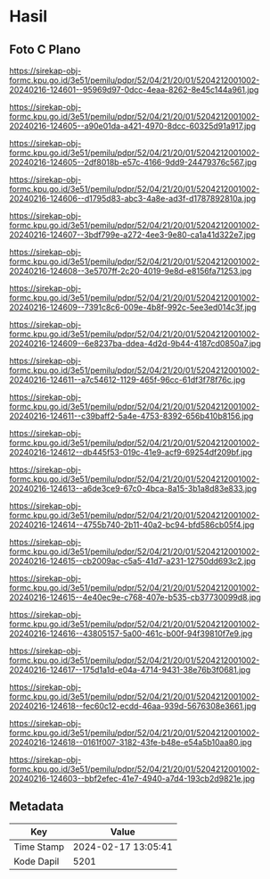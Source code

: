 # Hasil

## Foto C Plano

https://sirekap-obj-formc.kpu.go.id/3e51/pemilu/pdpr/52/04/21/20/01/5204212001002-20240216-124601--95969d97-0dcc-4eaa-8262-8e45c144a961.jpg

https://sirekap-obj-formc.kpu.go.id/3e51/pemilu/pdpr/52/04/21/20/01/5204212001002-20240216-124605--a90e01da-a421-4970-8dcc-60325d91a917.jpg

https://sirekap-obj-formc.kpu.go.id/3e51/pemilu/pdpr/52/04/21/20/01/5204212001002-20240216-124605--2df8018b-e57c-4166-9dd9-24479376c567.jpg

https://sirekap-obj-formc.kpu.go.id/3e51/pemilu/pdpr/52/04/21/20/01/5204212001002-20240216-124606--d1795d83-abc3-4a8e-ad3f-d1787892810a.jpg

https://sirekap-obj-formc.kpu.go.id/3e51/pemilu/pdpr/52/04/21/20/01/5204212001002-20240216-124607--3bdf799e-a272-4ee3-9e80-ca1a41d322e7.jpg

https://sirekap-obj-formc.kpu.go.id/3e51/pemilu/pdpr/52/04/21/20/01/5204212001002-20240216-124608--3e5707ff-2c20-4019-9e8d-e8156fa71253.jpg

https://sirekap-obj-formc.kpu.go.id/3e51/pemilu/pdpr/52/04/21/20/01/5204212001002-20240216-124609--7391c8c6-009e-4b8f-992c-5ee3ed014c3f.jpg

https://sirekap-obj-formc.kpu.go.id/3e51/pemilu/pdpr/52/04/21/20/01/5204212001002-20240216-124609--6e8237ba-ddea-4d2d-9b44-4187cd0850a7.jpg

https://sirekap-obj-formc.kpu.go.id/3e51/pemilu/pdpr/52/04/21/20/01/5204212001002-20240216-124611--a7c54612-1129-465f-96cc-61df3f78f76c.jpg

https://sirekap-obj-formc.kpu.go.id/3e51/pemilu/pdpr/52/04/21/20/01/5204212001002-20240216-124611--c39baff2-5a4e-4753-8392-656b410b8156.jpg

https://sirekap-obj-formc.kpu.go.id/3e51/pemilu/pdpr/52/04/21/20/01/5204212001002-20240216-124612--db445f53-019c-41e9-acf9-69254df209bf.jpg

https://sirekap-obj-formc.kpu.go.id/3e51/pemilu/pdpr/52/04/21/20/01/5204212001002-20240216-124613--a6de3ce9-67c0-4bca-8a15-3b1a8d83e833.jpg

https://sirekap-obj-formc.kpu.go.id/3e51/pemilu/pdpr/52/04/21/20/01/5204212001002-20240216-124614--4755b740-2b11-40a2-bc94-bfd586cb05f4.jpg

https://sirekap-obj-formc.kpu.go.id/3e51/pemilu/pdpr/52/04/21/20/01/5204212001002-20240216-124615--cb2009ac-c5a5-41d7-a231-12750dd693c2.jpg

https://sirekap-obj-formc.kpu.go.id/3e51/pemilu/pdpr/52/04/21/20/01/5204212001002-20240216-124615--4e40ec9e-c768-407e-b535-cb37730099d8.jpg

https://sirekap-obj-formc.kpu.go.id/3e51/pemilu/pdpr/52/04/21/20/01/5204212001002-20240216-124616--43805157-5a00-461c-b00f-94f39810f7e9.jpg

https://sirekap-obj-formc.kpu.go.id/3e51/pemilu/pdpr/52/04/21/20/01/5204212001002-20240216-124617--175d1a1d-e04a-4714-9431-38e76b3f0681.jpg

https://sirekap-obj-formc.kpu.go.id/3e51/pemilu/pdpr/52/04/21/20/01/5204212001002-20240216-124618--fec60c12-ecdd-46aa-939d-5676308e3661.jpg

https://sirekap-obj-formc.kpu.go.id/3e51/pemilu/pdpr/52/04/21/20/01/5204212001002-20240216-124618--0161f007-3182-43fe-b48e-e54a5b10aa80.jpg

https://sirekap-obj-formc.kpu.go.id/3e51/pemilu/pdpr/52/04/21/20/01/5204212001002-20240216-124603--bbf2efec-41e7-4940-a7d4-193cb2d9821e.jpg


## Metadata

| Key        | Value               |
| ---------- | ------------------- |
| Time Stamp | 2024-02-17 13:05:41 |
| Kode Dapil | 5201                |




